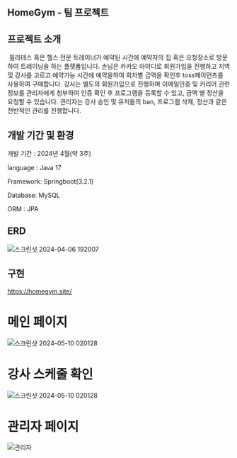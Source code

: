 ## HomeGym - 팀 프로젝트

## 프로젝트 소개 

&nbsp;필라테스 혹은 헬스 전문 트레이너가 예약된 시간에 예약자의 집 혹은 요청장소로 방문하여 트레이닝을 하는 플랫폼입니다.
손님은 카카오 아이디로 회원가입을 진행하고 지역 및 강사를 고르고 예약가능 시간에 예약을하여 회차별 금액을 확인후 toss페이먼츠를 사용하여 구매합니다.
강사는 별도의 회원가입으로 진행하며 이메일인증 및 커리어 관련 정보를 관리자에게 첨부하여 인증 확인 후 프로그램을 등록할 수 있고, 금액 별 정산을 요청할 수 있습니다.
관리자는 강사 승인 및 유저들의 ban, 프로그램 삭제, 정산과 같은 전반적인 관리를 진행합니다.

## 개발 기간 및 환경
개발 기간 : 2024년 4월(약 3주)

language : Java 17

Framework: Springboot(3.2.1)

Database: MySQL

ORM : JPA

## ERD

![스크린샷 2024-04-06 192007](https://github.com/BDCOOT/MyBatis_Gradle_Shop/assets/94902010/5fd52504-dd49-4124-a010-06a723155c81)

## 구현

https://homegym.site/

# 메인 페이지
![스크린샷 2024-05-10 020128](https://github.com/NarooSister/homeGym_likelion/assets/94902010/c99df73d-49f5-4b72-b855-3196192a78b9)

# 강사 스케줄 확인
![스크린샷 2024-05-10 020128](https://github.com/NarooSister/homeGym_likelion/assets/94902010/bec44de6-6f78-4925-8277-269d20330584)

# 관리자 페이지
![관리자](https://github.com/NarooSister/homeGym_likelion/assets/94902010/a6056ac8-70b9-40c1-b427-5e096a293034)



